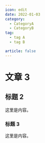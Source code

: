 ```yaml
---
icon: edit
date: 2022-01-03
category:
  - CategoryA
  - CategoryB
tag:
  - tag A
  - tag B

article: false
---
```


# 文章 3

## 标题 2

这里是内容。

### 标题 3

这里是内容。
